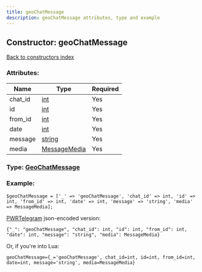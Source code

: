 ```yaml
---
title: geoChatMessage
description: geoChatMessage attributes, type and example
---
```

## Constructor: geoChatMessage  
[Back to constructors index](index.md)



### Attributes:

| Name     |    Type       | Required |
|----------|---------------|----------|
|chat\_id|[int](../types/int.md) | Yes|
|id|[int](../types/int.md) | Yes|
|from\_id|[int](../types/int.md) | Yes|
|date|[int](../types/int.md) | Yes|
|message|[string](../types/string.md) | Yes|
|media|[MessageMedia](../types/MessageMedia.md) | Yes|



### Type: [GeoChatMessage](../types/GeoChatMessage.md)


### Example:

```
$geoChatMessage = ['_' => 'geoChatMessage', 'chat_id' => int, 'id' => int, 'from_id' => int, 'date' => int, 'message' => 'string', 'media' => MessageMedia];
```  

[PWRTelegram](https://pwrtelegram.xyz) json-encoded version:

```
{"_": "geoChatMessage", "chat_id": int, "id": int, "from_id": int, "date": int, "message": "string", "media": MessageMedia}
```


Or, if you're into Lua:  


```
geoChatMessage={_='geoChatMessage', chat_id=int, id=int, from_id=int, date=int, message='string', media=MessageMedia}

```


